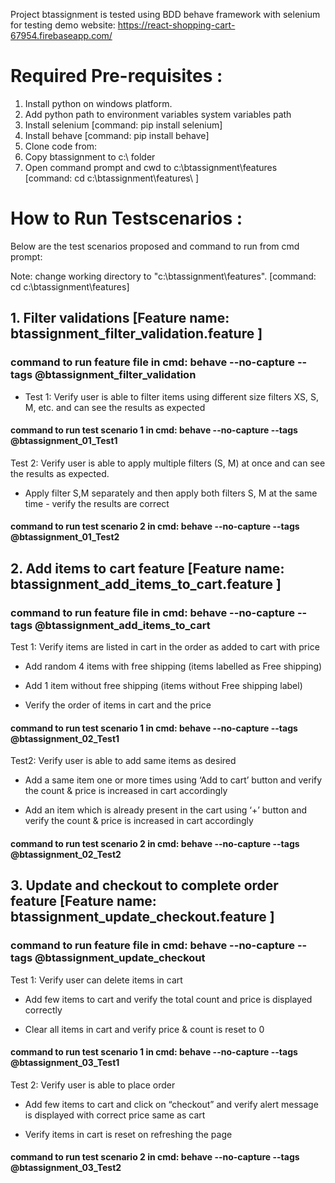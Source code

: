 Project btassignment is tested using BDD behave framework with selenium for testing demo website:
 https://react-shopping-cart-67954.firebaseapp.com/

# Required Pre-requisites :
1. Install python on windows platform.
2. Add python path to environment variables system variables path
3. Install selenium [command: pip install selenium]
4. Install behave [command: pip install behave]
5. Clone code from: 
6. Copy btassignment to c:\ folder 
7. Open command prompt and cwd to c:\btassignment\features [command: cd c:\btassignment\features\ ]

# How to Run Testscenarios :

Below are the test scenarios proposed and command to run from cmd prompt:

Note: change working directory to "c:\btassignment\features\". [command: cd c:\btassignment\features\]

## 1. Filter validations [Feature name: btassignment_filter_validation.feature ]
### command to run feature file in cmd: behave --no-capture --tags @btassignment_filter_validation
- Test 1: Verify user is able to filter items using different size filters XS, S, M, etc. and can see the results as expected

#### command to run test scenario 1 in cmd: behave --no-capture --tags @btassignment_01_Test1 
 

Test 2: Verify user is able to apply multiple filters (S, M) at once and can see the results as expected. 
- Apply filter S,M separately and then apply both filters S, M at the same time - verify the results are correct

#### command to run test scenario 2 in cmd: behave --no-capture --tags @btassignment_01_Test2  

## 2. Add items to cart feature [Feature name: btassignment_add_items_to_cart.feature ]
### command to run feature file in cmd: behave --no-capture --tags @btassignment_add_items_to_cart
Test 1: Verify items are listed in cart in the order as added to cart with price

- Add random 4 items with free shipping (items labelled as Free shipping)

- Add 1 item without free shipping (items without Free shipping label)

- Verify the order of items in cart and the price

#### command to run test scenario 1 in cmd: behave --no-capture --tags @btassignment_02_Test1 

Test2: Verify user is able to add same items as desired

- Add a same item one or more times using ‘Add to cart’ button and verify the count & price is increased in cart accordingly

- Add an item which is already present in the cart using ‘+’ button and verify the count & price is increased in cart accordingly

#### command to run test scenario 2 in cmd: behave --no-capture --tags @btassignment_02_Test2  

## 3. Update and checkout to complete order feature [Feature name: btassignment_update_checkout.feature ]
### command to run feature file in cmd: behave --no-capture --tags @btassignment_update_checkout
Test 1: Verify user can delete items in cart

- Add few items to cart and verify the total count and price is displayed correctly

- Clear all items in cart and verify price & count is reset to 0

 #### command to run test scenario 1 in cmd: behave --no-capture --tags @btassignment_03_Test1  

Test 2: Verify user is able to place order

- Add few items to cart and click on “checkout” and verify alert message is displayed with correct price same as cart

- Verify items in cart is reset on refreshing the page

#### command to run test scenario 2 in cmd: behave --no-capture --tags @btassignment_03_Test2  
